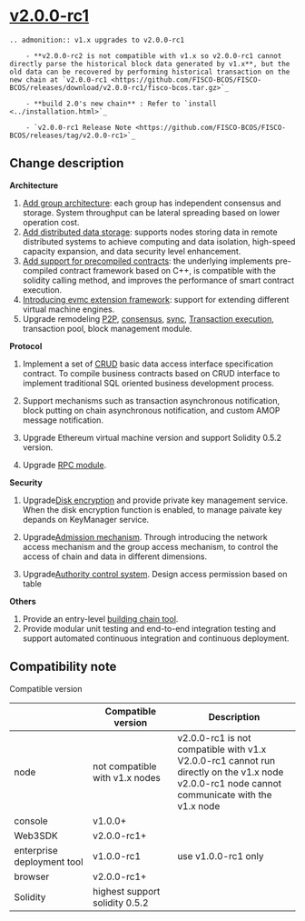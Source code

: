 # [v2.0.0-rc1](https://github.com/FISCO-BCOS/FISCO-BCOS/releases/tag/v2.0.0-rc1)

```eval_rst
.. admonition:: v1.x upgrades to v2.0.0-rc1

    - **v2.0.0-rc2 is not compatible with v1.x so v2.0.0-rc1 cannot directly parse the historical block data generated by v1.x**, but the old data can be recovered by performing historical transaction on the new chain at `v2.0.0-rc1 <https://github.com/FISCO-BCOS/FISCO-BCOS/releases/download/v2.0.0-rc1/fisco-bcos.tar.gz>`_

    - **build 2.0's new chain** : Refer to `install <../installation.html>`_

    - `v2.0.0-rc1 Release Note <https://github.com/FISCO-BCOS/FISCO-BCOS/releases/tag/v2.0.0-rc1>`_
```

## Change description

**Architecture**

1. [Add group architecture](../design/architecture/group.md): each group has independent consensus and storage. System throughput can be lateral spreading based on lower operation cost.
2. [Add distributed data storage](../design/storage/storage.md): supports nodes storing data in remote distributed systems to achieve computing and data isolation, high-speed capacity expansion, and data security level enhancement.
3. [Add support for precompiled contracts](../design/virtual_machine/precompiled.md): the underlying implements pre-compiled contract framework based on C++, is compatible with the solidity calling method, and improves the performance of smart contract execution.
4. [Introducing evmc extension framework](../design/virtual_machine/index.md): support for extending different virtual machine engines.
5. Upgrade remodeling [P2P](..//design/p2p/p2p.md), [consensus](../design/consensus/index.md), [sync](../design/sync/sync.md), [Transaction execution](../design/virtual_machine/index.md), transaction pool, block management module.

**Protocol**

1. Implement a set of [CRUD](../tutorial/sdk_application.md) basic data access interface specification contract. To compile business contracts based on CRUD interface to implement traditional SQL oriented business development process.

2. Support mechanisms such as transaction asynchronous notification, block putting on chain asynchronous notification, and custom AMOP message notification.

3. Upgrade Ethereum virtual machine version and support Solidity 0.5.2 version.

4. Upgrade [RPC module](../api.md).

**Security**

1. Upgrade[Disk encryption](../manual/storage_security.md) and provide private key management service. When the disk encryption function is enabled, to manage paivate key depands on KeyManager service.

2. Upgrade[Admission mechanism](../manual/node_management.md). Through introducing the network access mechanism and the group access mechanism, to control the access of chain and data in different dimensions.

3. Upgrade[Authority control system](../manual/distributed_storage.md). Design access permission based on table

**Others**

1. Provide an entry-level [building chain tool](../manual/build_chain.md).
2. Provide modular unit testing and end-to-end integration testing and support automated continuous integration and continuous deployment.

## Compatibility note
Compatible version

|           | Compatible version                                            | Description                                                         |
| --------- | --------------------------------------------------- | ------------------------------------------------------------ |
| node      | not compatible with v1.x nodes | v2.0.0-rc1 is not compatible with v1.x <br> V2.0.0-rc1 cannot run directly on the v1.x node <br>v2.0.0-rc1 node cannot communicate with the v1.x node |
| console    | v1.0.0+                                              |                                                              |
| Web3SDK   | v2.0.0-rc1+                                          |                                                              |
| enterprise deployment tool | v1.0.0-rc1                                           | use v1.0.0-rc1 only                        |
| browser    | v2.0.0-rc1+                                          |                                                              |
| Solidity  | highest support solidity 0.5.2                             |                                                              |
